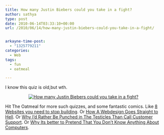 ```yaml
---
title: How many Justin Biebers could you take in a fight?
author: sathya
type: post
date: 2010-06-14T03:33:10+00:00
url: /2010/06/14/how-many-justin-biebers-could-you-take-in-a-fight/


arkayne-time-post:
  - "1325779211"
categories:
  - Web
tags:
  - fun
  - oatmeal

---
```

I know this quiz is old,but wth.

<!--more-->

<p style="text-align: center;">
  <a href="http://theoatmeal.com/quiz/justin_bieber"><img class="aligncenter" src="http://theoatmeal.com/img/quizzes/generated/17_26.jpg" alt="How many Justin Biebers could you take in a fight?" /></a>
</p>

Hit The Oatmeal for more such quizzes, and some fantastic comics. Like <a href="http://theoatmeal.com/comics/websites_stop" target="_blank">8 Websites you need to stop building</a>. Or <a href="http://theoatmeal.com/comics/design_hell" target="_blank">How A Webdesign Goes Straight to Hell</a>. Or <a href="http://theoatmeal.com/comics/customer_service" target="_blank">Why I&#8217;d Rather Be Punched in The Testicles Than Call Customer Support</a>. Or <a href="http://theoatmeal.com/comics/computers" target="_blank">Why Its better to Pretend That You Don&#8217;t Know Anything About Computers</a>.
